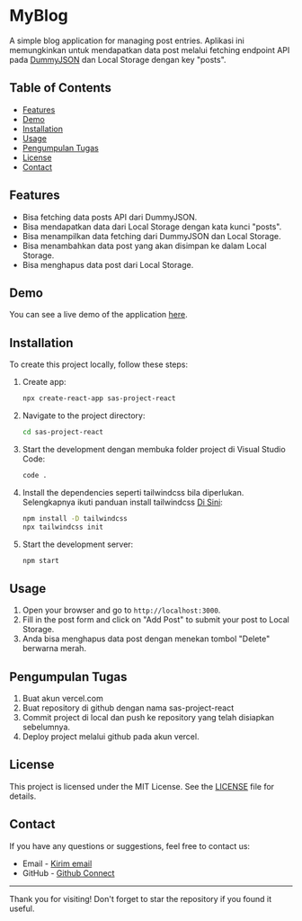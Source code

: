 # MyBlog

A simple blog application for managing post entries. Aplikasi ini memungkinkan untuk mendapatkan data post melalui fetching endpoint API pada [DummyJSON](https://dummyjson.com/posts) dan Local Storage dengan key "posts".

## Table of Contents

- [Features](#features)
- [Demo](#demo)
- [Installation](#installation)
- [Usage](#usage)
- [Pengumpulan Tugas](#pengumpulantugas)
- [License](#license)
- [Contact](#contact)

## Features

- Bisa fetching data posts API dari DummyJSON.
- Bisa mendapatkan data dari Local Storage dengan kata kunci "posts".
- Bisa menampilkan data fetching dari DummyJSON dan Local Storage.
- Bisa menambahkan data post yang akan disimpan ke dalam Local Storage.
- Bisa menghapus data post dari Local Storage.

## Demo

You can see a live demo of the application [here](https://sas-project-react-finish.vercel.app/).

## Installation

To create this project locally, follow these steps:

1. Create app:
    ```bash
    npx create-react-app sas-project-react
    ```

2. Navigate to the project directory:
    ```bash
    cd sas-project-react
    ```
    
3. Start the development dengan membuka folder project di Visual Studio Code:
    ```bash
    code .
    ```
    
4. Install the dependencies seperti tailwindcss bila diperlukan. Selengkapnya ikuti panduan install tailwindcss [Di Sini](https://tailwindcss.com/docs/guides/create-react-app):
    ```bash
    npm install -D tailwindcss
    npx tailwindcss init
    ```
    
5. Start the development server:
    ```bash
    npm start
    ```

## Usage

1. Open your browser and go to `http://localhost:3000`.
2. Fill in the post form and click on "Add Post" to submit your post to Local Storage.
3. Anda bisa menghapus data post dengan menekan tombol "Delete" berwarna merah.

## Pengumpulan Tugas

1. Buat akun vercel.com
2. Buat repository di github dengan nama sas-project-react
3. Commit project di local dan push ke repository yang telah disiapkan sebelumnya.
4. Deploy project melalui github pada akun vercel.

## License

This project is licensed under the MIT License. See the [LICENSE](LICENSE) file for details.

## Contact

If you have any questions or suggestions, feel free to contact us:

- Email - [Kirim email](mailto:amrishf97@gmail.com)
- GitHub - [Github Connect](https://github.com/saehfulamri)

---

Thank you for visiting! Don't forget to star the repository if you found it useful.

